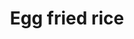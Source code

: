 ---
title: Egg fried rice
description: delicious nigerian vegetable soup
featured-image: /uploads/beef-stew.jpg
theme: Rice
---